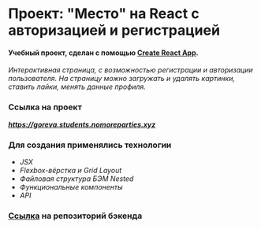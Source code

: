 # Проект: "Место" на React с авторизацией и регистрацией

#### Учебный проект, сделан с помощью [Create React App](https://github.com/facebook/create-react-app).

*Интерактивная страница, c возможностью регистрации и авторизации пользователя. На страницу можно загружать и удалять картинки, ставить лайки, менять данные профиля.*

### Ссылка на проект
***https://goreva.students.nomoreparties.xyz***

### Для создания применялись технологии
+ *JSX*
+ *Flexbox-вёрстка и Grid Layout*
+ *Файловая структура БЭМ Nested*
+ *Функциональные компоненты*
+ *API*

### [Ссылка](https://github.com/elena-13-09/react-mesto-api-full) на репозиторий бэкенда